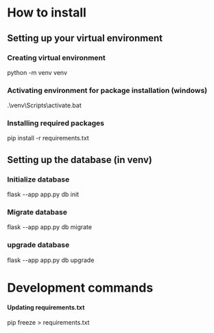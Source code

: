 # How to install
## Setting up your virtual environment
### Creating virtual environment
python -m venv venv

### Activating environment for package installation (windows)
.\venv\Scripts\activate.bat

### Installing required packages
pip install -r requirements.txt

## Setting up the database (in venv)
### Initialize database
flask --app app.py db init

### Migrate database
flask --app app.py db migrate

### upgrade database
flask --app app.py db upgrade

# Development commands
#### Updating requirements.txt
pip freeze > requirements.txt